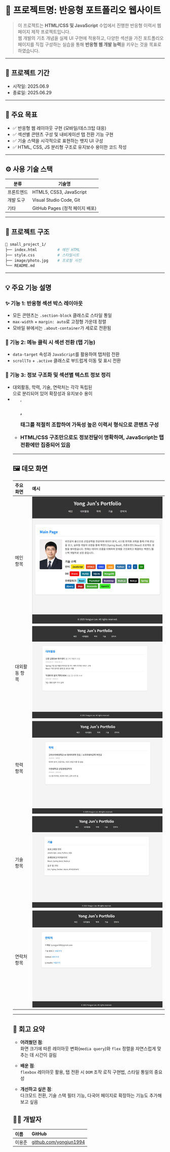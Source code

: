 # 📌 프로젝트명: 반응형 포트폴리오 웹사이트

> 이 프로젝트는 **HTML/CSS 및 JavaScript** 수업에서 진행한 반응형 이력서 웹페이지 제작 프로젝트입니다.  
> 웹 개발의 기초 개념을 실제 UI 구현에 적용하고, 다양한 섹션을 가진 포트폴리오 페이지를 직접 구성하는 실습을 통해 **반응형 웹 개발 능력**을 키우는 것을 목표로 하였습니다.

---

## 📆 프로젝트 기간

- 시작일: 2025.06.9  
- 종료일: 2025.06.29

---

## 🎯 주요 목표

- ✅ 반응형 웹 레이아웃 구현 (모바일/데스크탑 대응)
- ✅ 섹션별 콘텐츠 구성 및 내비게이션 탭 전환 기능 구현
- ✅ 기술 스택을 시각적으로 표현하는 뱃지 UI 구성
- ✅ HTML, CSS, JS 분리형 구조로 유지보수 용이한 코드 작성

---

## ⚙️ 사용 기술 스택

| 분류       | 기술명                  |
|------------|---------------------------|
| 프론트엔드 | HTML5, CSS3, JavaScript   |
| 개발 도구  | Visual Studio Code, Git   |
| 기타       | GitHub Pages (정적 페이지 배포)

---

## 🧱 프로젝트 구조

```bash
📁 small_project_1/
├── index.html         # 메인 HTML
├── style.css          # 스타일시트
├── image/photo.jpg    # 프로필 사진
└── README.md
```

---
## 💡 주요 기능 설명

### ✨ 기능 1: 반응형 섹션 박스 레이아웃

- 모든 콘텐츠는 `.section-block` 클래스로 스타일 통일
- `max-width` + `margin: auto`로 고정형 가운데 정렬
- 모바일 뷰에서는 `.about-container`가 세로로 전환됨

### 🧭 기능 2: 메뉴 클릭 시 섹션 전환 (탭 기능)

- `data-target` 속성과 `JavaScript`를 활용하여 탭처럼 전환
- `scrollTo` + `.active` 클래스로 부드럽게 이동 및 표시 전환

### 🧱 기능 3: 정보 구조화 및 섹션별 텍스트 정보 정리

- 대외활동, 학력, 기술, 연락처는 각각 독립된 <section>으로 분리되어 있어 확장성과 유지보수 용이
- <ul>, <h3>, <p> 태그를 적절히 조합하여 가독성 높은 이력서 형식으로 콘텐츠 구성
- HTML/CSS 구조만으로도 정보전달이 명확하며, JavaScript는 탭 전환에만 집중되어 있음
---

## 🖼️ 데모 화면

| 주요 화면   | 예시                        |
|------------|-----------------------------|
| 메인 항목   | ![main](./image/main.jpg)   |
| 대외활동 항목   | ![activity](./image/activity.jpg) |
| 학력 항목   | ![background](./image/background.jpg) |
| 기술 항목   | ![stack](./image/stack.jpg) |
| 연락처 항목   | ![contact](./image/contact.jpg) |
---

## 🧠 회고 요약

- **어려웠던 점**:  
  화면 크기에 따른 레이아웃 변화(`media query`)와 `flex` 정렬을 자연스럽게 맞추는 데 시간이 걸림

- **배운 점**:  
  `flexbox` 레이아웃 활용, 탭 전환 시 `DOM` 조작 로직 구현법, 스타일 통일의 중요성

- **개선하고 싶은 점**:  
  다크모드 전환, 기술 스택 필터 기능, 다국어 페이지로 확장하는 기능도 추가해보고 싶음

## 🙋‍♀️ 개발자

| 이름  | GitHub                                           |
| --- | ------------------------------------------------ |
| 이용준 | [github.com/yongjun1994](https://github.com/yongjun1994) |
